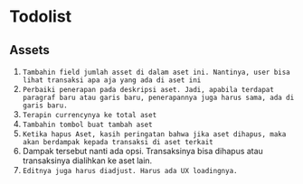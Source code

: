 # Todolist

## Assets
1. `Tambahin field jumlah asset di dalam aset ini. Nantinya, user bisa lihat transaksi apa aja yang ada di aset ini`
2. `Perbaiki penerapan pada deskripsi aset. Jadi, apabila terdapat paragraf baru atau garis baru, penerapannya juga harus sama, ada di garis baru.`
3. `Terapin currencynya ke total aset` 
4. `Tambahin tombol buat tambah aset`
5. `Ketika hapus Aset, kasih peringatan bahwa jika aset dihapus, maka akan berdampak kepada transaksi di aset terkait`
6. Dampak tersebut nanti ada opsi. Transaksinya bisa dihapus atau transaksinya dialihkan ke aset lain. 
7. `Editnya juga harus diadjust. Harus ada UX loadingnya.`